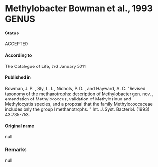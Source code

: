Methylobacter Bowman et al., 1993 GENUS
=======

#### Status
ACCEPTED

#### According to
The Catalogue of Life, 3rd January 2011

#### Published in
Bowman, J. P. , Sly, L. I. , Nichols, P. D. , and Hayward, A. C. "Revised taxonomy of the methanotrophs: description of Methylobacter gen. nov. , emendation of Methylococcus, validation of Methylosinus and Methylocystis species, and a proposal that the family Methylococcaceae includes only the group I methanotrophs. " Int. J. Syst. Bacteriol. (1993) 43:735-753.

#### Original name
null

### Remarks
null